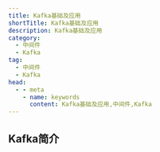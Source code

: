 ```yaml
---
title: Kafka基础及应用
shortTitle: Kafka基础及应用
description: Kafka基础及应用
category:
  - 中间件
  - Kafka
tag:
  - 中间件
  - Kafka
head:
  - - meta
    - name: keywords
      content: Kafka基础及应用,中间件,Kafka
---
```


## Kafka简介